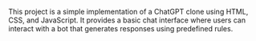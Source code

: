 This project is a simple implementation of a ChatGPT clone using HTML, CSS, and JavaScript. It provides a basic chat interface where users can interact with a bot that generates responses using predefined rules.